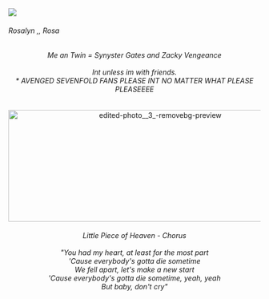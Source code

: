 <div align="left">
  <img src="https://visitor-badge.laobi.icu/badge?page_id=A7Xloser.A7Xloser&left_color=black&right_color=navy&left_text=A7Xlings"  />
</div>


<h6 align="left">Rosalyn ,, Rosa</h6>


<h6 align="center">Me an Twin = Synyster Gates and Zacky Vengeance<br><br>Int unless im with friends.<br> * AVENGED SEVENFOLD FANS PLEASE INT NO MATTER WHAT PLEASE PLEASEEEE</h5>

<div align="center">
 <img width="591" height="223" alt="edited-photo__3_-removebg-preview" src="https://github.com/user-attachments/assets/53069886-32a9-4d83-bcfd-91ad79aae867" />



<h6 align="center">Little Piece of Heaven - Chorus<br><br>"You had my heart, at least for the most part<br>'Cause everybody's gotta die sometime<br>We fell apart, let's make a new start<br>'Cause everybody's gotta die sometime, yeah, yeah<br>But baby, don't cry"</h6>
